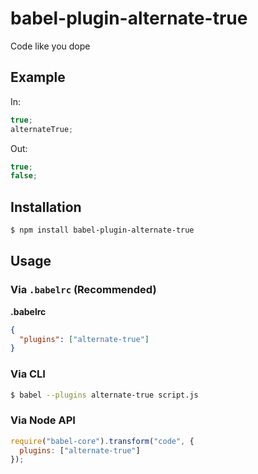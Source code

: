 # babel-plugin-alternate-true

Code like you dope

## Example

In:

```js
true;
alternateTrue;
```

Out:

```js
true;
false;
```

## Installation

```sh
$ npm install babel-plugin-alternate-true
```

## Usage

### Via `.babelrc` (Recommended)

**.babelrc**

```json
{
  "plugins": ["alternate-true"]
}
```

### Via CLI

```sh
$ babel --plugins alternate-true script.js
```

### Via Node API

```javascript
require("babel-core").transform("code", {
  plugins: ["alternate-true"]
});
```
